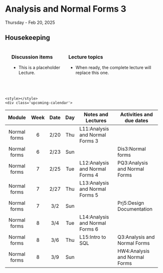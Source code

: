 # Analysis and Normal Forms 3

Thursday - Feb 20, 2025

## Housekeeping

<div class="columns">

<div class="column" width="9%">

</div>

<div class="column" width="45%">

### Discussion items

- This is a placeholder Lecture.

</div>

<div class="column" width="40%">

### Lecture topics

- When ready, the complete lecture will replace this one.

</div>

</div>

<div style="margin-top:25px">

 

</div>

    <style></style>
    <div class='upcoming-calendar'>

| Module | Week | Date | Day | Notes and Lectures | Activities and due dates |
|:--:|:--:|:--:|:--:|----|----|
| Normal forms | 6 | 2/20 | Thu | L11:Analysis and Normal Forms 3 |  |
| Normal forms | 6 | 2/23 | Sun |  | Dis3:Normal forms |
| Normal forms | 7 | 2/25 | Tue | L12:Analysis and Normal Forms 4 | PQ3:Analysis and Normal Forms |
| Normal forms | 7 | 2/27 | Thu | L13:Analysis and Normal Forms 5 |  |
| Normal forms | 7 | 3/2 | Sun |  | Prj5:Design Documentation |
| Normal forms | 8 | 3/4 | Tue | L14:Analysis and Normal Forms 6 |  |
| Normal forms | 8 | 3/6 | Thu | L15:Intro to SQL | Q3:Analysis and Normal Forms |
| Normal forms | 8 | 3/9 | Sun |  | HW4:Analysis and Normal Forms |

</div>
